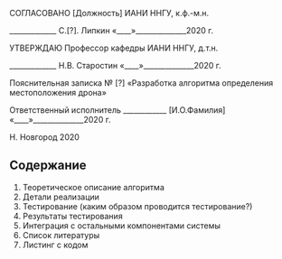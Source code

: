 СОГЛАСОВАНО
[Должность]
ИАНИ ННГУ, к.ф.-м.н.

_____________  С.[?]. Липкин
«____»______________2020 г.

УТВЕРЖДАЮ
Профессор кафедры
ИАНИ ННГУ, д.т.н.

_____________  Н.В. Старостин
«____»______________2020 г.




Пояснительная записка № [?] «Разработка алгоритма определения местоположения дрона»



Ответственный исполнитель
____________  [И.О.Фамилия]
«____»______________2020 г.




Н. Новгород 2020






## Содержание

1. Теоретическое описание алгоритма
2. Детали реализации
3. Тестирование (каким образом проводится тестирование?)
4. Результаты тестирования
5. Интеграция с остальными компонентами системы
6. Список литературы
7. Листинг с кодом
